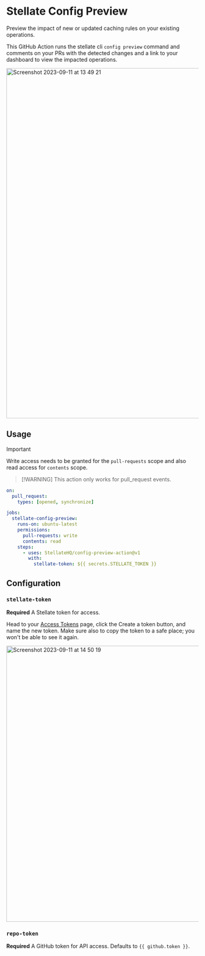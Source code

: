 # Stellate Config Preview

Preview the impact of new or updated caching rules on your existing operations.

This GitHub Action runs the stellate cli `config preview` command and comments
on your PRs with the detected changes and a link to your dashboard to view the
impacted operations.

<img width="916" alt="Screenshot 2023-09-11 at 13 49 21" src="https://github.com/StellateHQ/config-preview-action/assets/2750170/c40ddd3d-caa6-4c3b-8871-46bfc662184e">

## Usage

> [!IMPORTANT]  
> Write access needs to be granted for the `pull-requests` scope and also read
> access for `contents` scope.

> [!WARNING] This action only works for pull_request events.

```yaml
on:
  pull_request:
    types: [opened, synchronize]

jobs:
  stellate-config-preview:
    runs-on: ubuntu-latest
    permissions:
      pull-requests: write
      contents: read
    steps:
      - uses: StellateHQ/config-preview-action@v1
        with:
          stellate-token: ${{ secrets.STELLATE_TOKEN }}
```

## Configuration

### `stellate-token`

**Required** A Stellate token for access.

Head to your [Access Tokens](https://stellate.co/app/settings/access-tokens)
page, click the Create a token button, and name the new token. Make sure also to
copy the token to a safe place; you won't be able to see it again.

<img width="722" alt="Screenshot 2023-09-11 at 14 50 19" src="https://github.com/StellateHQ/config-preview-action/assets/2750170/71867b7b-81aa-4a7a-87ec-917d127ac131">

### `repo-token`

**Required** A GitHub token for API access. Defaults to `{{ github.token }}`.
